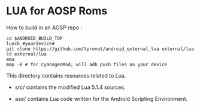 LUA for AOSP Roms
=================

How to build in an AOSP repo :

    cd $ANDROID_BUILD_TOP
    lunch #yourdevice#
    git clone https://github.com/tpruvot/android_external_lua external/lua
    cd external/lua
    mma
    mmp -B # for CyanogenMod, will adb push files on your device

This directory contains resources related to Lua.

- src/ contains the modified Lua 5.1.4 sources.

- ase/ contains Lua code written for the Android Scripting Environment.

